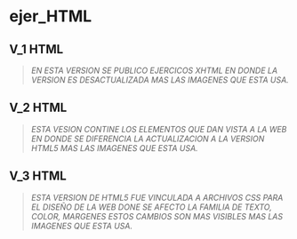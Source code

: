 # ejer_HTML

## V_1 HTML
>*EN ESTA VERSION SE PUBLICO EJERCICOS XHTML EN DONDE LA VERSION ES DESACTUALIZADA MAS LAS IMAGENES QUE ESTA USA.*

## V_2 HTML
>*ESTA VESION CONTINE LOS ELEMENTOS QUE DAN VISTA A LA WEB EN DONDE SE DIFERENCIA LA ACTUALIZACION A LA VERSION HTML5 MAS LAS IMAGENES QUE ESTA USA.*

## V_3 HTML
>*ESTA VERSION DE HTML5 FUE VINCULADA A ARCHIVOS CSS PARA EL DISEÑO DE LA WEB DONE SE AFECTO LA FAMILIA DE TEXTO, COLOR, MARGENES ESTOS CAMBIOS SON MAS VISIBLES MAS LAS IMAGENES QUE ESTA USA.* 
